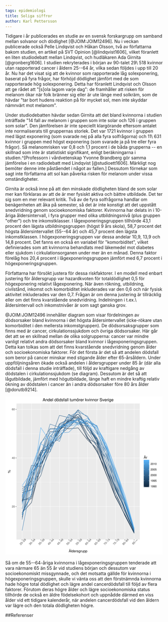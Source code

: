 ```yaml
---
tags: epidemiologi
title: Soliga siffror
author: Karl Pettersson
---
```


Tidigare i år publicerades en studie av en svensk forskargrupp om samband mellan solvanor och dödlighet [@JOIM:JOIM12496]. Nu i veckan publicerade också Pelle Lindqvist och Håkan Olsson, två av författarna bakom studien, en artikel på SVT Opinion [@lindqvist1606], vilket föranlett en liten studiodebatt mellan Lindqvist, och hudläkaren Ada Girnita [@gronberg1606]. I studien rekryterades i början av 90-talet 29\ 518 kvinnor utan rapporterad cancer i åldern 25--64 år, vilka sedan följdes i upp till 20 år. Nu har det visat sig att de kvinnor som rapporterade låg solexponering, baserat på fyra frågor, har förhöjd dödlighet jämfört med de som rapporterade hög solexponering. Detta har föranlett Lindqvist och Olsson att ge rådet att "[s]ola lagom varje dag": de framhåller att risken för melanom ökar när folk bränner sig eller är ute länge med solkräm, som de hävdar "tar bort hudens reaktion på för mycket sol, men inte skyddar nämnvärt mot melanom".

Under studiodebatten hävdar sedan Girnita att det bland kvinnorna i studien inträffade "14 fall av melanom i gruppen som inte solar och 126 i gruppen som solar". Den jämförelsen är inte speciellt klargörande eftersom antalet inte normaliserats till gruppernas storlek. Det var 1721 kvinnor i gruppen med lägst exponering (som svarade nej på alla fyra solfrågorna) och 11\ 631 kvinnor i gruppen med högst exponering (som svarade ja på tre eller fyra frågor). Så melanomrisken var 0,8 och 1,1 procent i de båda grupperna -- en skillnad som inte är statistiskt signifikant, enligt beräkningarna i studien.^[Professorn i vårdvetenskap Yvonne Brandberg gör samma jämförelse i en radiodebatt med Lindqvist [@studioett1606]. Märkligt nog bemöter denne inte påståendet i något av fallen.] Dessutom förnekar som sagt inte författarna att sol kan påverka risken för melanom under vissa omständigheter.

Girnita är också inne på att den minskade dödligheten bland de som solar mer kan förklaras av att de är mer fysiskt aktiva och bättre utbildade. Det ter sig som en mer relevant kritik. Två av de fyra solfrågorna handlar om benägenheten att åka på semester, så det är inte konstigt att det uppstått snedvridning genom socioekonomiska faktorer. Kvinnorna har delats in i 10-åriga åldersintervall, i fyra grupper med olika utbildningsnivå (plus gruppen "other") och tre inkomstklasser. I lågexponeringsgruppen tillhörde 43,1 procent den lägsta utbildningsgruppen (högst 9 års skola), 58,7 procent det högsta åldersintervallet (55--64 år) och 45,7 procent den lägsta inkomstklassen. I högexponeringsgruppen var dessa andelar 10,9, 13,9 och 14,8 procent. Det fanns en också en variabel för "komorbiditet", vilket definierades som att kvinnorna behandlats med läkemedel mot diabetes eller sjukdom i cirkulationsorganen under mer än en månad. Denna faktor förelåg hos 20,4 procent i lågexponeringsgruppen jämfört med 6,7 procent i högexponeringsgruppen.

Författarna har försökt justera för dessa riskfaktorer. I en modell med enbart justering för åldersgrupp var hazardkvoten för totaldödlighet 0,5 för högexponering relativt lågexponering. När även rökning, utbildning, civilstånd, inkomst och komorbiditet inkluderades var den 0,6 och när fysisk aktivitet inkluderades var den 0,7. Frågan är om denna justering är tillräcklig eller om det finns kvarstående snedvridning. Indelningen i t.ex.\ åldersintervall och inkomstnivåer är som sagt ganska grov.

@JOIM:JOIM12496 innehåller diagram som visar fördelningen av dödsorsaker bland kvinnorna i det högsta åldersintervallet (icke-rökare utan komorbiditet i den mellersta inkomstgruppen). De dödsorsaksgrupper som finns med är cancer, cirkulationssjukdom och övriga dödsorsaker. Här går det att se en skillnad mellan de olika solgrupperna: cancer var mindre vanligt relativt andra dödsorsaker bland kvinnor i lågexponeringsgruppen. Detta kan tolkas som att det finns kvarstående snedvridning genom ålder och socioekonomiska faktorer. För det första är det så att andelen dödsfall som beror på cancer minskar med stigande ålder efter 65-årsåldern. Under uppföljningsåren ökade också andelen i åldersgrupper under 85 år (där alla dödsfall i denna studie inträffade), till följd av kraftigare nedgång av dödstalen i cirkulationssjukdom (se diagram). Dessutom är det så att lågutbildade, jämfört med högutbildade, länge haft en mindre kraftig relativ ökning av dödstalen i cancer än i andra dödsorsaker före 80 års ålder [@dorutb9214].

![Andelen dödsfall i tumörer i olika åldersgrupper bland svenska kvinnor 1990--2013. Diagrammet är genererat med @rproj utifrån data tillgängliga via @whomort.](../images/KvSvTumPerc9013.svg)

Så om de 55--64-åriga kvinnorna i lågexponeringsgruppen tenderade att vara närmare 65 än 55 år vid studiens början och dessutom var socioekonomiskt missgynnade, och det motsatta gällde för kvinnorna i högexponeringsgruppen, skulle vi vänta oss att den förstnämnda kvinnorna hade högre total dödlighet och lägre andel cancerdödsfall till följd av flera faktorer. Förutom deras högre ålder och lägre socioekonomiska status tillhörde de också en äldre födelsekohort och uppnådde därmed en viss ålder vid ett tidigare kalenderår, när andelen cancerdödsfall vid den åldern var lägre och den totala dödligheten högre.

##Referenser
